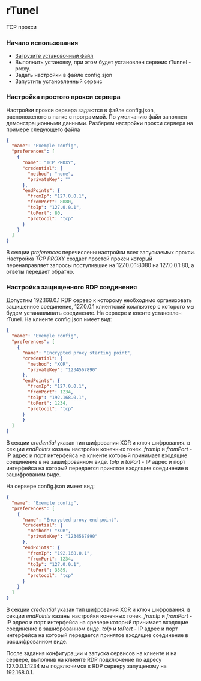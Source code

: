 # rTunel
TCP прокси

### Начало использования
* [Загрузите установочный файл](https://github.com/nextkmv/rTunel/raw/master/rTunel.exe "rTunel.exe")
* Выполнить установку, при этом будет установлен сервеис rTunnel - proxy.
* Задать настройки в файле config.sjon
* Запустить установленный сервис 

### Настройка простого прокси сервера
Настройки прокси сервера задаются в файле config.json, расположеного в папке с программой. По умолчанию файл заполнен демонстрационными данными.
Разберем настройки прокси сервера на примере следующего файла
```json
{
  "name": "Exemple config",
  "preferences": [
    {
      "name": "TCP PROXY",
      "credential": {
        "method": "none",
        "privateKey": ""
      },
      "endPoints": {
        "fromIp": "127.0.0.1",
        "fromPort": 8080,
        "toIp": "127.0.0.1",
        "toPort": 80,
        "protocol": "tcp"
      }
    }
  ]
}
```
В секции _preferences_ перечислены настройки всех запускаемых прокси.
Настройка _TCP PROXY_ создает простой прокси который перенаправляет запросы поступившие на 127.0.0.1:8080 на 127.0.0.1:80, а ответы передает обратно.

### Настройка защищенного RDP соединения
Допустим 192.168.0.1 RDP сервер к которому необходимо организовать защищенное соединение,  127.0.0.1 клиентский компьютер с которого мы будем устанавливать соединение. На сервере и кленте установлен rTunel.
На клиенте config.json имеет вид:
```json
{
  "name": "Exemple config",
  "preferences": [
    {
      "name": "Encrypted proxy starting point",
      "credential": {
        "method": "XOR",
        "privateKey": "1234567890"
      },
      "endPoints": {
        "fromIp": "127.0.0.1",
        "fromPort": 1234,
        "toIp": "192.168.0.1",
        "toPort": 1234,
        "protocol": "tcp"
      }
	  }
  ]
}
```
В секции _credential_ указан тип шифрования XOR и ключ шифрования. 
в секции _endPoints_ казаны настройки конечных точек.
_fromIp_ и _fromPort_ - IP адрес и порт интерфейса на клиенте который принимает входящие соединение в не зашифрованном виде.
_toIp_ и _toPort_ - IP адрес и порт интерфейса на который передается принятое входящие соединение в зашифрованом виде.

На сервере config.json имеет вид:
```json
{
  "name": "Exemple config",
  "preferences": [
    {
      "name": "Encrypted proxy end point",
      "credential": {
        "method": "XOR",
        "privateKey": "1234567890"
      },
      "endPoints": {
        "fromIp": "192.168.0.1",
        "fromPort": 1234,
        "toIp": "127.0.0.1",
        "toPort": 3389,
        "protocol": "tcp"
      }
    }
  ]
}
```
В секции _credential_ указан тип шифрования XOR и ключ шифрования. 
в секции _endPoints_ казаны настройки конечных точек.
_fromIp_ и _fromPort_ - IP адрес и порт интерфейса на сревере который принимает входящие соединение в зашифрованном виде.
_toIp_ и _toPort_ - IP адрес и порт интерфейса на который передается принятое входящие соединение в расшифрованном виде.

После задания конфигурации и запуска сервисов на клиенте и на сервере, выполнив на клиенте RDP подключение по адресу 127.0.0.1:1234 мы подключимся к RDP серверу запущеному на 192.168.0.1. 



